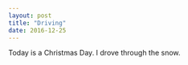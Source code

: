 ```yaml
---
layout: post
title: "Driving"
date: 2016-12-25
---
```


Today is a Christmas Day. I drove through the snow.
